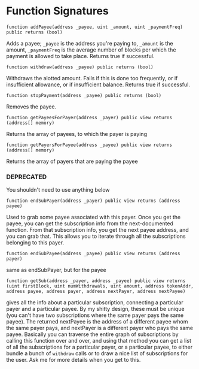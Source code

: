 # Function Signatures

```
function addPayee(address _payee, uint _amount, uint _paymentFreq) public returns (bool)
```
Adds a payee; `_payee` is the address you're paying to, `_amount` is the amount,
`_paymentFreq` is the average number of blocks per which the payment is allowed to take place.
Returns true if successful.

```
function withdraw(address _payee) public returns (bool)
```

Withdraws the alotted amount. Fails if this is done too frequently, or if insufficient allowance,
or if insufficient balance. Returns true if successful.

```
function stopPayment(address _payee) public returns (bool)
```

Removes the payee.

```
function getPayeesForPayer(address _payer) public view returns (address[] memory)
```
Returns the array of payees, to which the payer is paying

```
function getPayersForPayee(address _payee) public view returns (address[] memory)
```
Returns the array of payers that are paying the payee


### DEPRECATED
You shouldn't need to use anything below

```
function endSubPayer(address _payer) public view returns (address payee)
```

Used to grab some payee associated with this payer.
Once you get the payee, you can get the subscription info from the next-documented function.
From that subscription info, you get the next payee address, and you can grab that.
This allows you to iterate through all the subscriptions belonging to this payer.

```
function endSubPayee(address _payee) public view returns (address payer)
```
same as endSubPayer, but for the payee

```
function getSub(address _payer, address _payee) public view returns (uint firstBlock, uint numWithdrawals, uint amount, address tokenAddr, address payee, address payer, address nextPayer, address nextPayee)
```

gives all the info about a particular subscription, connecting a particular payer and a particular payee.
By my shitty design, these must be unique (you can't have two subscriptions where the same payer pays the same payee).
The returned nextPayee is the address of a different payee whom the same payer pays, and nextPayer is a different payer who pays the same payee.
Basically you can traverse the entire graph of subscriptions by calling this function over and over, and using that method you can get a list of all the subscriptions for a particular payer, or a particular payee, to either bundle a bunch of `withdraw` calls or to draw a nice list of subscriptions for the user.
Ask me for more details when you get to this.



